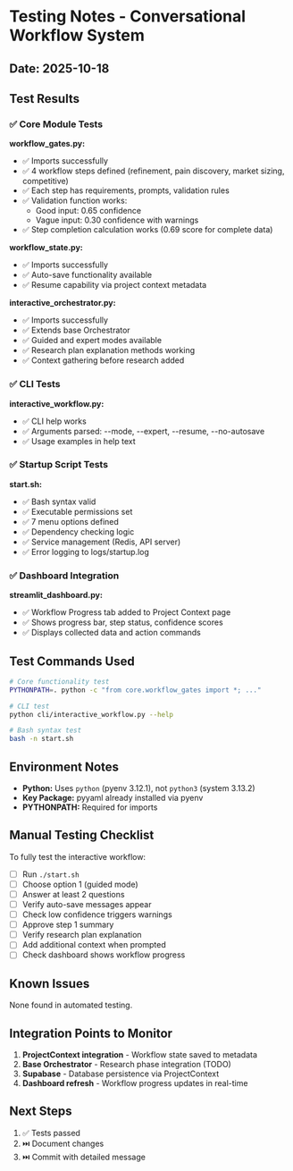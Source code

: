 # Testing Notes - Conversational Workflow System

## Date: 2025-10-18

## Test Results

### ✅ Core Module Tests

**workflow_gates.py:**
- ✅ Imports successfully
- ✅ 4 workflow steps defined (refinement, pain discovery, market sizing, competitive)
- ✅ Each step has requirements, prompts, validation rules
- ✅ Validation function works:
  - Good input: 0.65 confidence
  - Vague input: 0.30 confidence with warnings
- ✅ Step completion calculation works (0.69 score for complete data)

**workflow_state.py:**
- ✅ Imports successfully
- ✅ Auto-save functionality available
- ✅ Resume capability via project context metadata

**interactive_orchestrator.py:**
- ✅ Imports successfully
- ✅ Extends base Orchestrator
- ✅ Guided and expert modes available
- ✅ Research plan explanation methods working
- ✅ Context gathering before research added

### ✅ CLI Tests

**interactive_workflow.py:**
- ✅ CLI help works
- ✅ Arguments parsed: --mode, --expert, --resume, --no-autosave
- ✅ Usage examples in help text

### ✅ Startup Script Tests

**start.sh:**
- ✅ Bash syntax valid
- ✅ Executable permissions set
- ✅ 7 menu options defined
- ✅ Dependency checking logic
- ✅ Service management (Redis, API server)
- ✅ Error logging to logs/startup.log

### ✅ Dashboard Integration

**streamlit_dashboard.py:**
- ✅ Workflow Progress tab added to Project Context page
- ✅ Shows progress bar, step status, confidence scores
- ✅ Displays collected data and action commands

## Test Commands Used

```bash
# Core functionality test
PYTHONPATH=. python -c "from core.workflow_gates import *; ..."

# CLI test
python cli/interactive_workflow.py --help

# Bash syntax test
bash -n start.sh
```

## Environment Notes

- **Python:** Uses `python` (pyenv 3.12.1), not `python3` (system 3.13.2)
- **Key Package:** pyyaml already installed via pyenv
- **PYTHONPATH:** Required for imports

## Manual Testing Checklist

To fully test the interactive workflow:

- [ ] Run `./start.sh`
- [ ] Choose option 1 (guided mode)
- [ ] Answer at least 2 questions
- [ ] Verify auto-save messages appear
- [ ] Check low confidence triggers warnings
- [ ] Approve step 1 summary
- [ ] Verify research plan explanation
- [ ] Add additional context when prompted
- [ ] Check dashboard shows workflow progress

## Known Issues

None found in automated testing.

## Integration Points to Monitor

1. **ProjectContext integration** - Workflow state saved to metadata
2. **Base Orchestrator** - Research phase integration (TODO)
3. **Supabase** - Database persistence via ProjectContext
4. **Dashboard refresh** - Workflow progress updates in real-time

## Next Steps

1. ✅ Tests passed
2. ⏭️ Document changes
3. ⏭️ Commit with detailed message
